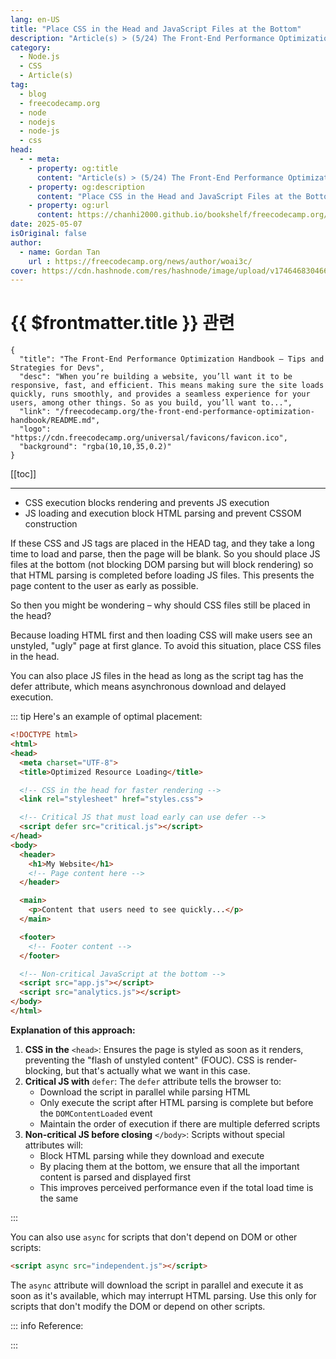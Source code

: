 ```yaml
---
lang: en-US
title: "Place CSS in the Head and JavaScript Files at the Bottom"
description: "Article(s) > (5/24) The Front-End Performance Optimization Handbook – Tips and Strategies for Devs"
category:
  - Node.js
  - CSS
  - Article(s)
tag:
  - blog
  - freecodecamp.org
  - node
  - nodejs
  - node-js
  - css
head:
  - - meta:
    - property: og:title
      content: "Article(s) > (5/24) The Front-End Performance Optimization Handbook – Tips and Strategies for Devs"
    - property: og:description
      content: "Place CSS in the Head and JavaScript Files at the Bottom"
    - property: og:url
      content: https://chanhi2000.github.io/bookshelf/freecodecamp.org/the-front-end-performance-optimization-handbook/place-css-in-the-head-and-javascript-files-at-the-bottom.html
date: 2025-05-07
isOriginal: false
author:
  - name: Gordan Tan
    url : https://freecodecamp.org/news/author/woai3c/
cover: https://cdn.hashnode.com/res/hashnode/image/upload/v1746468304666/ca24ac6b-1591-4abf-a544-739fbfaecf49.png
---
```


# {{ $frontmatter.title }} 관련

```component VPCard
{
  "title": "The Front-End Performance Optimization Handbook – Tips and Strategies for Devs",
  "desc": "When you’re building a website, you’ll want it to be responsive, fast, and efficient. This means making sure the site loads quickly, runs smoothly, and provides a seamless experience for your users, among other things. So as you build, you’ll want to...",
  "link": "/freecodecamp.org/the-front-end-performance-optimization-handbook/README.md",
  "logo": "https://cdn.freecodecamp.org/universal/favicons/favicon.ico",
  "background": "rgba(10,10,35,0.2)"
}
```

[[toc]]

---

<SiteInfo
  name="The Front-End Performance Optimization Handbook – Tips and Strategies for Devs"
  desc="When you’re building a website, you’ll want it to be responsive, fast, and efficient. This means making sure the site loads quickly, runs smoothly, and provides a seamless experience for your users, among other things. So as you build, you’ll want to..."
  url="https://freecodecamp.org/news/the-front-end-performance-optimization-handbook#heading-place-css-in-the-head-and-javascript-files-at-the-bottom"
  logo="https://cdn.freecodecamp.org/universal/favicons/favicon.ico"
  preview="https://cdn.hashnode.com/res/hashnode/image/upload/v1746468304666/ca24ac6b-1591-4abf-a544-739fbfaecf49.png"/>

- CSS execution blocks rendering and prevents JS execution
- JS loading and execution block HTML parsing and prevent CSSOM construction

If these CSS and JS tags are placed in the HEAD tag, and they take a long time to load and parse, then the page will be blank. So you should place JS files at the bottom (not blocking DOM parsing but will block rendering) so that HTML parsing is completed before loading JS files. This presents the page content to the user as early as possible.

So then you might be wondering – why should CSS files still be placed in the head?

Because loading HTML first and then loading CSS will make users see an unstyled, "ugly" page at first glance. To avoid this situation, place CSS files in the head.

You can also place JS files in the head as long as the script tag has the defer attribute, which means asynchronous download and delayed execution.

::: tip Here's an example of optimal placement:

```html
<!DOCTYPE html>
<html>
<head>
  <meta charset="UTF-8">
  <title>Optimized Resource Loading</title>

  <!-- CSS in the head for faster rendering -->
  <link rel="stylesheet" href="styles.css">

  <!-- Critical JS that must load early can use defer -->
  <script defer src="critical.js"></script>
</head>
<body>
  <header>
    <h1>My Website</h1>
    <!-- Page content here -->
  </header>

  <main>
    <p>Content that users need to see quickly...</p>
  </main>

  <footer>
    <!-- Footer content -->
  </footer>

  <!-- Non-critical JavaScript at the bottom -->
  <script src="app.js"></script>
  <script src="analytics.js"></script>
</body>
</html>
```

**Explanation of this approach:**

1. **CSS in the** `<head>`: Ensures the page is styled as soon as it renders, preventing the "flash of unstyled content" (FOUC). CSS is render-blocking, but that's actually what we want in this case.
2. **Critical JS with** `defer`: The `defer` attribute tells the browser to:
    - Download the script in parallel while parsing HTML
    - Only execute the script after HTML parsing is complete but before the `DOMContentLoaded` event
    - Maintain the order of execution if there are multiple deferred scripts
3. **Non-critical JS before closing** `</body>`: Scripts without special attributes will:
    - Block HTML parsing while they download and execute
    - By placing them at the bottom, we ensure that all the important content is parsed and displayed first
    - This improves perceived performance even if the total load time is the same

:::

You can also use `async` for scripts that don't depend on DOM or other scripts:

```html
<script async src="independent.js"></script>
```

The `async` attribute will download the script in parallel and execute it as soon as it's available, which may interrupt HTML parsing. Use this only for scripts that don't modify the DOM or depend on other scripts.

::: info Reference:

<SiteInfo
  name="JavaScript: Adding interactivity - Learn web development | MDN"
  desc="JavaScript is a programming language that adds interactivity to websites. You can use it to control just about anything — form data validation, button functionality, game logic, dynamic styling, animation updates, and much more. This article gets you started with JavaScript and walks you through adding some fun features to your first website."
  url="https://developer.mozilla.org/en-US/docs/Learn_web_development/Getting_started/Your_first_website/Adding_interactivity/"
  logo="https://developer.mozilla.org/favicon.ico"
  preview="https://developer.mozilla.org/mdn-social-share.d893525a4fb5fb1f67a2.png"/>

:::